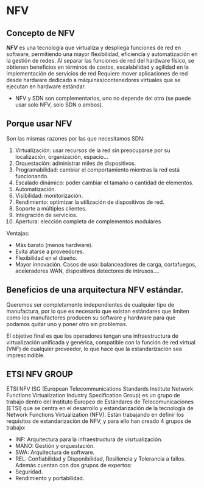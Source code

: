# NFV

## Concepto de NFV

***NFV*** es una tecnología que virtualiza y despliega funciones de red en software, permitiendo una mayor flexibilidad, eficiencia y automatización en la gestión de redes. Al separar las funciones de red del hardware físico, se obtienen beneficios en términos de costos, escalabilidad y agilidad en la implementación de servicios de red
Requiere mover aplicaciones de red desde hardware dedicado a máquinas/contenedores virtuales que se ejecutan en hardware estándar.

- NFV y SDN son complementarios, uno no depende del otro (se puede usar solo NFV, solo SDN o ambos).

## Porque usar NFV

Son las mismas razones por las que necesitamos SDN:

1. Virtualización: usar recursos de la red sin preocuparse por su localización, organización, espacio…
2. Orquestación: administrar miles de dispositivos.
3. Programabilidad: cambiar el comportamiento mientras la red está funcionando.
4. Escalado dinámico: poder cambiar el tamaño o cantidad de elementos.
5. Automatización.
6. Visibilidad: monitorización.
7. Rendimiento: optimizar la utilización de dispositivos de red.
8. Soporte a múltiples clientes.
9. Integración de servicios.
10. Apertura: elección completa de complementos modulares

Ventajas:
- Más barato (menos hardware).
- Evita atarse a proveedores.
- Flexibilidad en el diseño.
- Mayor innovación.
Casos de uso: balanceadores de carga, cortafuegos, aceleradores WAN, dispositivos detectores de intrusos….


## Beneficios de una arquitectura NFV estándar.
Queremos ser completamente independientes de cualquier tipo de manufactura, por lo que es necesario que existan estándares que limiten como los manufactores producen su software y hardware para que podamos quitar uno y poner otro sin problemas.

El objetivo final es que los operadores tengan una infraestructura de virtualización unificada y genérica, compatible con la función de red virtual (VNF) de cualquier proveedor, lo que hace que la estandarización sea imprescindible.


## ETSI NFV GROUP
ETSI NFV ISG (European Telecommunications Standards Institute Network Functions Virtualization Industry Specification Group) es un grupo de trabajo dentro del Instituto Europeo de Estándares de Telecomunicaciones (ETSI) que se centra en el desarrollo y estandarización de la tecnología de Network Functions Virtualization (NFV).
Están trabajando en definir los requisitos de estandarización de NFV, y para ello han creado 4 grupos de trabajo:
- INF: Arquitectura para la infraestructura de visrtualización.
- MANO: Gestión y orquestación.
- SWA: Arquitectura de software.
- REL: Confiabilidad y Disponibilidad, Resiliencia y Tolerancia a fallos.
Además cuentan con dos grupos de expertos:
- Seguridad.
- Rendimiento y portabilidad.